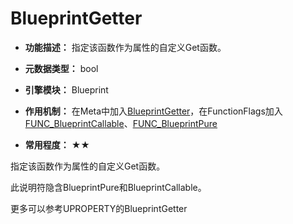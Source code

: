 # BlueprintGetter

- **功能描述：** 指定该函数作为属性的自定义Get函数。

- **元数据类型：** bool
- **引擎模块：** Blueprint
- **作用机制：** 在Meta中加入[BlueprintGetter](../../../Meta/Blueprint/BlueprintGetter.md)，在FunctionFlags加入[FUNC_BlueprintCallable](../../../Flags/EFunctionFlags/FUNC_BlueprintCallable.md)、[FUNC_BlueprintPure](../../../Flags/EFunctionFlags/FUNC_BlueprintPure.md)
- **常用程度：** ★★

指定该函数作为属性的自定义Get函数。

此说明符隐含BlueprintPure和BlueprintCallable。

更多可以参考UPROPERTY的BlueprintGetter